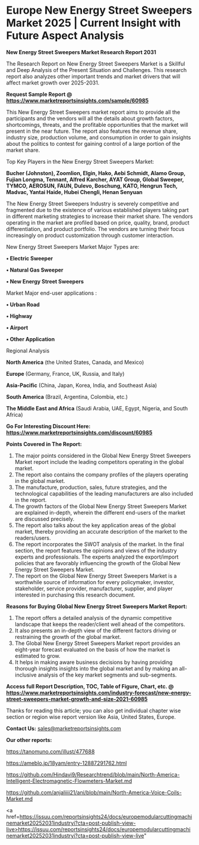 # Europe New Energy Street Sweepers Market 2025 | Current Insight with Future Aspect Analysis

<strong>New Energy Street Sweepers Market Research Report 2031</strong>

The Research Report on New Energy Street Sweepers Market is a Skillful and Deep Analysis of the Present Situation and Challenges. This research report also analyzes other important trends and market drivers that will affect market growth over 2025-2031.

<strong>Request Sample Report @ <a href=https://www.marketreportsinsights.com/sample/60985>https://www.marketreportsinsights.com/sample/60985</a></strong>

This New Energy Street Sweepers market report aims to provide all the participants and the vendors will all the details about growth factors, shortcomings, threats, and the profitable opportunities that the market will present in the near future. The report also features the revenue share, industry size, production volume, and consumption in order to gain insights about the politics to contest for gaining control of a large portion of the market share.

Top Key Players in the New Energy Street Sweepers Market:

<strong>Bucher (Johnston), Zoomlion, Elgin, Hako, Aebi Schmidt, Alamo Group, Fujian Longma, Tennant, Alfred Karcher, AYAT Group, Global Sweeper, TYMCO, AEROSUN, FAUN, Dulevo, Boschung, KATO, Hengrun Tech, Madvac, Yantai Haide, Hubei Chengli, Henan Senyuan</strong>

The New Energy Street Sweepers Industry is severely competitive and fragmented due to the existence of various established players taking part in different marketing strategies to increase their market share. The vendors operating in the market are profiled based on price, quality, brand, product differentiation, and product portfolio. The vendors are turning their focus increasingly on product customization through customer interaction.

New Energy Street Sweepers Market Major Types are:

<strong>• Electric Sweeper

• Natural Gas Sweeper

• New Energy Street Sweepers</strong>

Market Major end-user applications :

<strong>• Urban Road

• Highway

• Airport

• Other Application</strong>

Regional Analysis

</u><strong><b>North America</b></strong> (the United States, Canada, and Mexico)

<strong><b>Europe </b></strong>(Germany, France, UK, Russia, and Italy)

<strong><b>Asia-Pacific</b></strong> (China, Japan, Korea, India, and Southeast Asia)

<strong><b>South America</b></strong> (Brazil, Argentina, Colombia, etc.)

<strong><b>The Middle East and Africa</b></strong> (Saudi Arabia, UAE, Egypt, Nigeria, and South Africa)

<strong>Go For Interesting Discount Here: <a href=https://www.marketreportsinsights.com/discount/60985>https://www.marketreportsinsights.com/discount/60985</a></strong>

<strong>Points Covered in The Report:</strong>
<ol>
  <li>The major points considered in the Global New Energy Street Sweepers Market report include the leading competitors operating in the global market.</li>
  <li>The report also contains the company profiles of the players operating in the global market.</li>
  <li>The manufacture, production, sales, future strategies, and the technological capabilities of the leading manufacturers are also included in the report.</li>
  <li>The growth factors of the Global New Energy Street Sweepers Market are explained in-depth, wherein the different end-users of the market are discussed precisely.</li>
  <li>The report also talks about the key application areas of the global market, thereby providing an accurate description of the market to the readers/users.</li>
  <li>The report incorporates the SWOT analysis of the market. In the final section, the report features the opinions and views of the industry experts and professionals. The experts analyzed the export/import policies that are favorably influencing the growth of the Global New Energy Street Sweepers Market.</li>
  <li>The report on the Global New Energy Street Sweepers Market is a worthwhile source of information for every policymaker, investor, stakeholder, service provider, manufacturer, supplier, and player interested in purchasing this research document.</li>
</ol>
<strong>Reasons for Buying Global New Energy Street Sweepers Market Report:</strong>

<ol>
  <li>The report offers a detailed analysis of the dynamic competitive landscape that keeps the reader/client well ahead of the competitors.</li>
  <li>It also presents an in-depth view of the different factors driving or restraining the growth of the global market.</li>
  <li>The Global New Energy Street Sweepers Market report provides an eight-year forecast evaluated on the basis of how the market is estimated to grow.</li>
  <li>It helps in making aware business decisions by having providing thorough insights insights into the global market and by making an all-inclusive analysis of the key market segments and sub-segments.</li>
</ol>
<strong>Access full Report Description, TOC, Table of Figure, Chart, etc. @ <a href=https://www.marketreportsinsights.com/industry-forecast/new-energy-street-sweepers-market-growth-and-size-2021-60985>https://www.marketreportsinsights.com/industry-forecast/new-energy-street-sweepers-market-growth-and-size-2021-60985</a></strong>


Thanks for reading this article; you can also get individual chapter wise section or region wise report version like Asia, United States, Europe.

<strong>Contact Us:</strong>
sales@marketreportsinsights.com

<strong>Our other reports:</strong>

<a href=https://tanomuno.com/illust/477688>https://tanomuno.com/illust/477688</a>

<a href=https://ameblo.jp/18yam/entry-12887291762.html>https://ameblo.jp/18yam/entry-12887291762.html</a>

<a href=https://github.com/Hindavi9/Researchtrend/blob/main/North-America-Intelligent-Electromagnetic-Flowmeters-Market.md>https://github.com/Hindavi9/Researchtrend/blob/main/North-America-Intelligent-Electromagnetic-Flowmeters-Market.md</a>

<a href=https://github.com/anjaliiii21/ani/blob/main/North-America-Voice-Coils-Market.md>https://github.com/anjaliiii21/ani/blob/main/North-America-Voice-Coils-Market.md</a>

<a href=https://issuu.com/reportsinsights24/docs/europemodularcuttingmachinemarket20252031industryi?cta=post-publish-view-live>https://issuu.com/reportsinsights24/docs/europemodularcuttingmachinemarket20252031industryi?cta=post-publish-view-live</a>"

